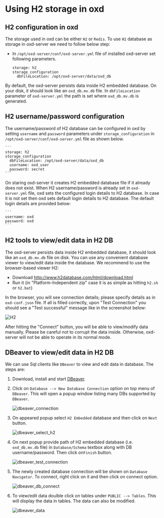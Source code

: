 # Using H2 storage in oxd

## H2 configuration in oxd

The storage used in oxd can be either `H2` or `Redis`. To use `H2` database as storage in oxd-server we need to follow below step:

- In `/opt/oxd-server/conf/oxd-server.yml` file of installed oxd-server set following parameters.

    ```
    storage: h2
    storage_configuration
      dbFileLocation: /opt/oxd-server/data/oxd_db  
    ```

By default, the oxd-server persists data inside H2 embedded database. On your disk, it should look like an `oxd_db.mv.db` file. In `dbFileLocation` parameter of `oxd-server.yml` the path is set where `oxd_db.mv.db` is generated.

## H2 username/password configuration

The username/password of H2 database can be configured in oxd by setting `username` and `password` parameters under `storage_configuration` in `/opt/oxd-server/conf/oxd-server.yml` file as shown below.

    ```
    storage: h2
    storage_configuration
      dbFileLocation: /opt/oxd-server/data/oxd_db 
      username: oxd_user
      password: secret
    ```

On staring oxd-server it creates H2 embedded database file if it already does not exist. When H2 username/password is already set in `oxd-server.yml` file, oxd sets the configured login details to H2 database. In case it is not set then oxd sets default login details to H2 database. The default login details are provided below:

    ```
    username: oxd
    password: oxd
    ```

## H2 tools to view/edit data in H2 DB


The oxd-server persists data inside H2 embedded database, it should look like an `oxd_db.mv.db` file on disk.
You can use any convenient database viewer to view/edit data inside the database. We recommend to use the browser-based viewer H2:

 - Download http://www.h2database.com/html/download.html
 - Run it (in "Platform-Independent zip" case it is as simple as hitting `h2.sh` or `h2.bat`)
 
 In the browser, you will see connection details; please specify details as in `oxd-conf.json` file.
 If all is filled correctly, upon "Test Connection" you should see a "Test successful" message like in the screenshot below:
 
 ![H2](../../img/faq_h2_connection_details.png)
 
 After hitting the "Connect" button, you will be able to view/modify data manually. Please be careful not to corrupt the data inside. Otherwise, oxd-server will not be able to operate in its normal mode.
 
## DBeaver to view/edit data in H2 DB

We can use Sql clients like `DBeaver` to view and edit data in database. The steps are:

1. Download, install and start [DBeaver](https://dbeaver.io/download/).

1. Click on `Database --> New Database Connection` option on top menu of `DBeaver`. This will open a popup window listing many DBs supported by `DBeaver`.


    ![dbeaver_connection](../../img/1_dbeaver_connection.png)


1. On appeared popup select `H2 Embedded` database and then click on `Next` button.


    ![dbeaver_select_h2](../../img/2_dbeaver_select_h2.png)


1. On next popup provide path of H2 embedded database (i.e. `oxd_db.mv.db` file) in `Database/Schema` textbox along with DB username/password. Then click on`Finish` button.


    ![dbeaver_test_connection](../../img/3_dbeaver_test_connection.png)


1. The newly created database connection will be shown on `Database Navigator`. To connect, right click on it and then click on connect option.


    ![dbeaver_db_connect](../../img/4_dbeaver_db_connect.png)


1. To view/edit data doulble click on tables under `PUBLIC --> Tables`. This will display the data in tables. The data can also be modified.


    ![dbeaver_data](../../img/5_dbeaver_data.png)
    
    

